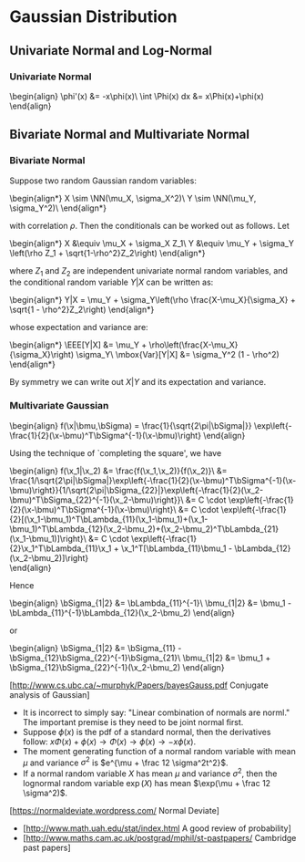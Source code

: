 # Gaussian Distribution

## Univariate Normal and Log-Normal
### Univariate Normal

\begin{align}
	\phi'(x) &= -x\phi(x)\\
	\int \Phi(x) dx &= x\Phi(x)+\phi(x)
\end{align}

## Bivariate Normal and Multivariate Normal
### Bivariate Normal
Suppose two random Gaussian random variables:

\begin{align*}
	X \sim \NN(\mu_X, \sigma_X^2)\\
	Y \sim \NN(\mu_Y, \sigma_Y^2)\\
\end{align*}

with correlation $\rho$. Then the conditionals can be worked out as follows. Let

\begin{align*}
	X &\equiv \mu_X + \sigma_X Z_1\\
	Y &\equiv \mu_Y + \sigma_Y \left(\rho Z_1 + \sqrt{1-\rho^2}Z_2\right)
\end{align*}

where $Z_1$ and $Z_2$ are independent univariate normal random variables, and the conditional random variable $Y|X$ can be written as:

\begin{align*}
	Y|X = \mu_Y + \sigma_Y\left(\rho \frac{X-\mu_X}{\sigma_X} + \sqrt{1 - \rho^2}Z_2\right)
\end{align*}

whose expectation and variance are:

\begin{align*}
	\EEE[Y|X] &= \mu_Y + \rho\left(\frac{X-\mu_X}{\sigma_X}\right) \sigma_Y\\
	\mbox{Var}[Y|X] &= \sigma_Y^2 (1 - \rho^2)
\end{align*}

By symmetry we can write out $X|Y$ and its expectation and variance.

### Multivariate Gaussian

\begin{align}
	f(\x|\bmu,\bSigma) = \frac{1}{\sqrt{2\pi|\bSigma|}} \exp\left\{-\frac{1}{2}(\x-\bmu)^T\bSigma^{-1}(\x-\bmu)\right\}
\end{align}

Using the technique of `completing the square', we have

\begin{align}
	f(\x_1|\x_2) &= \frac{f(\x_1,\x_2)}{f(\x_2)}\\
	&= \frac{1/\sqrt{2\pi|\bSigma|}\exp\left\{-\frac{1}{2}(\x-\bmu)^T\bSigma^{-1}(\x-\bmu)\right\}}{1/\sqrt{2\pi|\bSigma_{22}|}\exp\left\{-\frac{1}{2}(\x_2-\bmu)^T\bSigma_{22}^{-1}(\x_2-\bmu)\right\}}\\
	&= C \cdot \exp\left\{-\frac{1}{2}(\x-\bmu)^T\bSigma^{-1}(\x-\bmu)\right\}\\
	&= C \cdot \exp\left\{-\frac{1}{2}[(\x_1-\bmu_1)^T\bLambda_{11}(\x_1-\bmu_1)+(\x_1-\bmu_1)^T\bLambda_{12}(\x_2-\bmu_2)+(\x_2-\bmu_2)^T\bLambda_{21}(\x_1-\bmu_1)]\right\}\\
	&= C \cdot \exp\left\{-\frac{1}{2}\x_1^T\bLambda_{11}\x_1 + \x_1^T[\bLambda_{11}\bmu_1 - \bLambda_{12}(\x_2-\bmu_2)]\right\}	
\end{align}

Hence

\begin{align}
	\bSigma_{1|2} &= \bLambda_{11}^{-1}\\
	\bmu_{1|2} &= \bmu_1 - \bLambda_{11}^{-1}\bLambda_{12}(\x_2-\bmu_2)
\end{align}

or

\begin{align}
	\bSigma_{1|2} &= \bSigma_{11} - \bSigma_{12}\bSigma_{22}^{-1}\bSigma_{21}\\
	\bmu_{1|2} &= \bmu_1 + \bSigma_{12}\bSigma_{22}^{-1}(\x_2-\bmu_2)
\end{align}


[http://www.cs.ubc.ca/~murphyk/Papers/bayesGauss.pdf Conjugate analysis of Gaussian]


- It is incorrect to simply say: "Linear combination of normals are norml." The important premise is they need to be joint normal first.
- Suppose $\phi(x)$ is the pdf of a standard normal, then the derivatives follow: $x\Phi(x) + \phi(x) \to \Phi(x) \to \phi(x) \to -x\phi(x)$.
- The moment generating function of a normal random variable with mean $\mu$ and variance $\sigma^2$ is $e^{\mu + \frac 12 \sigma^2t^2}$.
- If a normal random variable $X$ has mean $\mu$ and variance $\sigma^2$, then the lognormal random variable $\exp(X)$ has mean $\exp(\mu + \frac 12 \sigma^2)$.

[https://normaldeviate.wordpress.com/ Normal Deviate]



- [http://www.math.uah.edu/stat/index.html A good review of probability]
- [http://www.maths.cam.ac.uk/postgrad/mphil/st-pastpapers/ Cambridge past papers]